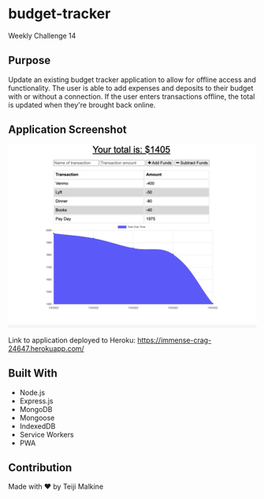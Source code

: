 # budget-tracker
Weekly Challenge 14

## Purpose

Update an existing budget tracker application to allow for offline access and functionality. The user is able to add expenses and deposits to their budget with or without a connection. If the user enters transactions offline, the total is updated when they're brought back online.

## Application Screenshot

![Getting Started](./public/images/Screen%20Shot%202022-07-09%20at%2012.34.42%20PM.png)


Link to application deployed to Heroku: https://immense-crag-24647.herokuapp.com/

## Built With


- Node.js
- Express.js
- MongoDB
- Mongoose
- IndexedDB
- Service Workers
- PWA

## Contribution
Made with ❤️ by Teiji Malkine